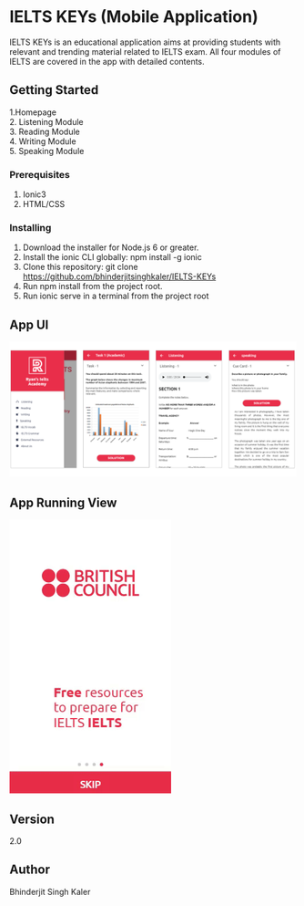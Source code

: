 # IELTS KEYs (Mobile Application)

IELTS KEYs is an educational application aims at providing students with relevant and trending material related to IELTS exam. All four modules of IELTS are covered in the app with detailed contents.

## Getting Started

1.Homepage<br>
2. Listening Module <br>
3. Reading Module <br>
4. Writing Module<br> 
5. Speaking Module<br> 

### Prerequisites

1. Ionic3
2. HTML/CSS

### Installing

1. Download the installer for Node.js 6 or greater.
2. Install the ionic CLI globally: npm install -g ionic
3. Clone this repository: git clone https://github.com/bhinderjitsinghkaler/IELTS-KEYs
4. Run npm install from the project root.
5. Run ionic serve in a terminal from the project root


## App UI

<img src="ss2.png">

## App Running View

<img src="ieltskeys.gif" alt="wireframe">


## Version

2.0

## Author

Bhinderjit Singh Kaler
